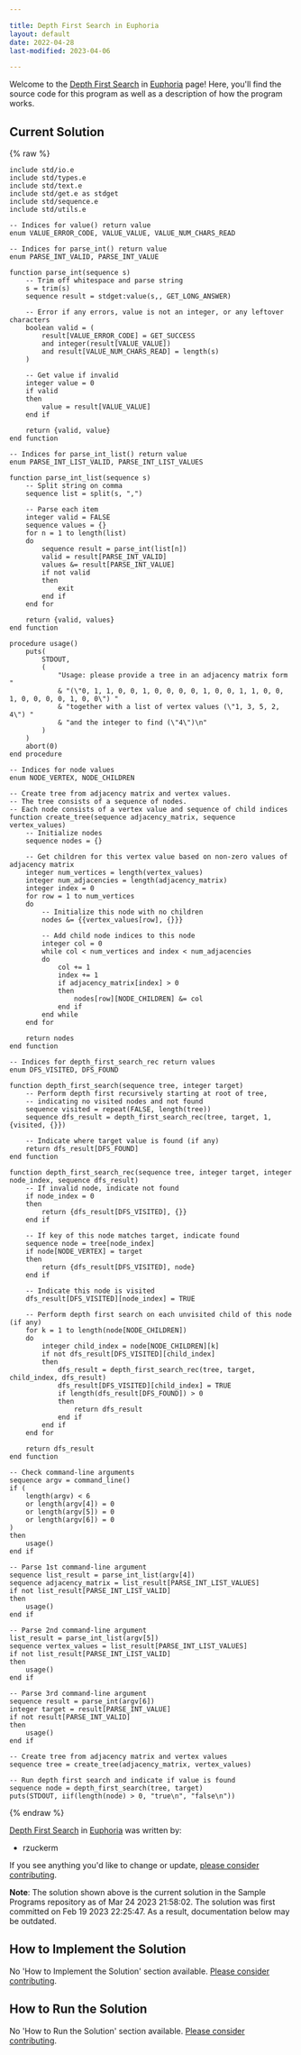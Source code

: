 ```yaml
---

title: Depth First Search in Euphoria
layout: default
date: 2022-04-28
last-modified: 2023-04-06

---
```


Welcome to the [Depth First Search](https://sampleprograms.io/projects/depth-first-search) in [Euphoria](https://sampleprograms.io/languages/euphoria) page! Here, you'll find the source code for this program as well as a description of how the program works.

## Current Solution

{% raw %}

```euphoria
include std/io.e
include std/types.e
include std/text.e
include std/get.e as stdget
include std/sequence.e
include std/utils.e

-- Indices for value() return value
enum VALUE_ERROR_CODE, VALUE_VALUE, VALUE_NUM_CHARS_READ

-- Indices for parse_int() return value
enum PARSE_INT_VALID, PARSE_INT_VALUE

function parse_int(sequence s)
    -- Trim off whitespace and parse string
    s = trim(s)
    sequence result = stdget:value(s,, GET_LONG_ANSWER)

    -- Error if any errors, value is not an integer, or any leftover characters
    boolean valid = (
        result[VALUE_ERROR_CODE] = GET_SUCCESS
        and integer(result[VALUE_VALUE])
        and result[VALUE_NUM_CHARS_READ] = length(s)
    )

    -- Get value if invalid
    integer value = 0
    if valid
    then
        value = result[VALUE_VALUE]
    end if

    return {valid, value}
end function

-- Indices for parse_int_list() return value
enum PARSE_INT_LIST_VALID, PARSE_INT_LIST_VALUES

function parse_int_list(sequence s)
    -- Split string on comma
    sequence list = split(s, ",")

    -- Parse each item
    integer valid = FALSE
    sequence values = {}
    for n = 1 to length(list)
    do
        sequence result = parse_int(list[n])
        valid = result[PARSE_INT_VALID]
        values &= result[PARSE_INT_VALUE]
        if not valid
        then
            exit
        end if
    end for

    return {valid, values}
end function

procedure usage()
    puts(
        STDOUT, 
        (
            "Usage: please provide a tree in an adjacency matrix form "
            & "(\"0, 1, 1, 0, 0, 1, 0, 0, 0, 0, 1, 0, 0, 1, 1, 0, 0, 1, 0, 0, 0, 0, 1, 0, 0\") "
            & "together with a list of vertex values (\"1, 3, 5, 2, 4\") "
            & "and the integer to find (\"4\")\n"
        )
    )
    abort(0)
end procedure

-- Indices for node values
enum NODE_VERTEX, NODE_CHILDREN

-- Create tree from adjacency matrix and vertex values.
-- The tree consists of a sequence of nodes.
-- Each node consists of a vertex value and sequence of child indices
function create_tree(sequence adjacency_matrix, sequence vertex_values)
    -- Initialize nodes
    sequence nodes = {}

    -- Get children for this vertex value based on non-zero values of adjacency matrix
    integer num_vertices = length(vertex_values)
    integer num_adjacencies = length(adjacency_matrix)
    integer index = 0
    for row = 1 to num_vertices
    do
        -- Initialize this node with no children
        nodes &= {{vertex_values[row], {}}}

        -- Add child node indices to this node
        integer col = 0
        while col < num_vertices and index < num_adjacencies
        do
            col += 1
            index += 1
            if adjacency_matrix[index] > 0
            then
                nodes[row][NODE_CHILDREN] &= col
            end if
        end while
    end for

    return nodes
end function

-- Indices for depth_first_search_rec return values
enum DFS_VISITED, DFS_FOUND

function depth_first_search(sequence tree, integer target)
    -- Perform depth first recursively starting at root of tree,
    -- indicating no visited nodes and not found
    sequence visited = repeat(FALSE, length(tree))
    sequence dfs_result = depth_first_search_rec(tree, target, 1, {visited, {}})

    -- Indicate where target value is found (if any)
    return dfs_result[DFS_FOUND]
end function

function depth_first_search_rec(sequence tree, integer target, integer node_index, sequence dfs_result)
    -- If invalid node, indicate not found
    if node_index = 0
    then
        return {dfs_result[DFS_VISITED], {}}
    end if

    -- If key of this node matches target, indicate found
    sequence node = tree[node_index]
    if node[NODE_VERTEX] = target
    then
        return {dfs_result[DFS_VISITED], node}
    end if

    -- Indicate this node is visited
    dfs_result[DFS_VISITED][node_index] = TRUE

    -- Perform depth first search on each unvisited child of this node (if any)
    for k = 1 to length(node[NODE_CHILDREN])
    do
        integer child_index = node[NODE_CHILDREN][k]
        if not dfs_result[DFS_VISITED][child_index]
        then
            dfs_result = depth_first_search_rec(tree, target, child_index, dfs_result)
            dfs_result[DFS_VISITED][child_index] = TRUE
            if length(dfs_result[DFS_FOUND]) > 0
            then
                return dfs_result
            end if
        end if
    end for

    return dfs_result
end function

-- Check command-line arguments
sequence argv = command_line()
if (
    length(argv) < 6
    or length(argv[4]) = 0
    or length(argv[5]) = 0
    or length(argv[6]) = 0
)
then
    usage()
end if

-- Parse 1st command-line argument
sequence list_result = parse_int_list(argv[4])
sequence adjacency_matrix = list_result[PARSE_INT_LIST_VALUES]
if not list_result[PARSE_INT_LIST_VALID]
then
    usage()
end if

-- Parse 2nd command-line argument
list_result = parse_int_list(argv[5])
sequence vertex_values = list_result[PARSE_INT_LIST_VALUES]
if not list_result[PARSE_INT_LIST_VALID]
then
    usage()
end if

-- Parse 3rd command-line argument
sequence result = parse_int(argv[6])
integer target = result[PARSE_INT_VALUE]
if not result[PARSE_INT_VALID]
then
    usage()
end if

-- Create tree from adjacency matrix and vertex values
sequence tree = create_tree(adjacency_matrix, vertex_values)

-- Run depth first search and indicate if value is found
sequence node = depth_first_search(tree, target)
puts(STDOUT, iif(length(node) > 0, "true\n", "false\n"))
```

{% endraw %}

[Depth First Search](https://sampleprograms.io/projects/depth-first-search) in [Euphoria](https://sampleprograms.io/languages/euphoria) was written by:

- rzuckerm

If you see anything you'd like to change or update, [please consider contributing](https://github.com/TheRenegadeCoder/sample-programs).

**Note**: The solution shown above is the current solution in the Sample Programs repository as of Mar 24 2023 21:58:02. The solution was first committed on Feb 19 2023 22:25:47. As a result, documentation below may be outdated.

## How to Implement the Solution

No 'How to Implement the Solution' section available. [Please consider contributing](https://github.com/TheRenegadeCoder/sample-programs-website).

## How to Run the Solution

No 'How to Run the Solution' section available. [Please consider contributing](https://github.com/TheRenegadeCoder/sample-programs-website).